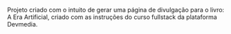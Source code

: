 Projeto criado com o intuito de gerar uma página de divulgação para o livro: A Era Artificial, criado com as instruções do curso fullstack da plataforma Devmedia.
